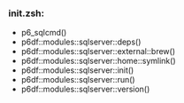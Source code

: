 ### init.zsh:
- p6_sqlcmd()
- p6df::modules::sqlserver::deps()
- p6df::modules::sqlserver::external::brew()
- p6df::modules::sqlserver::home::symlink()
- p6df::modules::sqlserver::init()
- p6df::modules::sqlserver::run()
- p6df::modules::sqlserver::version()

